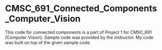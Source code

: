 # CMSC_691_Connected_Components_Computer_Vision

This code for connected components is a part of Project 1 for CMSC_691 (Computer Vision). Sample code was provided by the instructor. My code was built on top of the given sample code.
